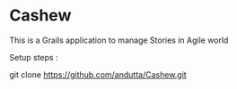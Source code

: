 Cashew
======

This is a Grails application to manage Stories in Agile world

Setup steps :

git clone https://github.com/andutta/Cashew.git